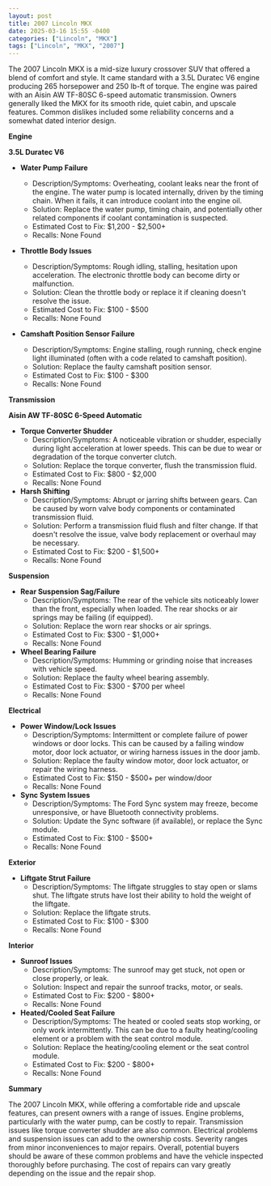 ```yaml
---
layout: post
title: 2007 Lincoln MKX
date: 2025-03-16 15:55 -0400
categories: ["Lincoln", "MKX"]
tags: ["Lincoln", "MKX", "2007"]
---
```

The 2007 Lincoln MKX is a mid-size luxury crossover SUV that offered a blend of comfort and style. It came standard with a 3.5L Duratec V6 engine producing 265 horsepower and 250 lb-ft of torque. The engine was paired with an Aisin AW TF-80SC 6-speed automatic transmission. Owners generally liked the MKX for its smooth ride, quiet cabin, and upscale features. Common dislikes included some reliability concerns and a somewhat dated interior design.

**Engine**

**3.5L Duratec V6**

*   **Water Pump Failure**
    *   Description/Symptoms: Overheating, coolant leaks near the front of the engine. The water pump is located internally, driven by the timing chain. When it fails, it can introduce coolant into the engine oil.
    *   Solution: Replace the water pump, timing chain, and potentially other related components if coolant contamination is suspected.
    *   Estimated Cost to Fix: $1,200 - $2,500+
    *   Recalls: None Found

*   **Throttle Body Issues**
    *   Description/Symptoms: Rough idling, stalling, hesitation upon acceleration. The electronic throttle body can become dirty or malfunction.
    *   Solution: Clean the throttle body or replace it if cleaning doesn't resolve the issue.
    *   Estimated Cost to Fix: $100 - $500
    *   Recalls: None Found

*   **Camshaft Position Sensor Failure**
    * Description/Symptoms: Engine stalling, rough running, check engine light illuminated (often with a code related to camshaft position).
    * Solution: Replace the faulty camshaft position sensor.
    * Estimated Cost to Fix: $100 - $300
    * Recalls: None Found

**Transmission**

**Aisin AW TF-80SC 6-Speed Automatic**

*   **Torque Converter Shudder**
    *   Description/Symptoms: A noticeable vibration or shudder, especially during light acceleration at lower speeds. This can be due to wear or degradation of the torque converter clutch.
    *   Solution: Replace the torque converter, flush the transmission fluid.
    *   Estimated Cost to Fix: $800 - $2,000
    *   Recalls: None Found
*   **Harsh Shifting**
    * Description/Symptoms: Abrupt or jarring shifts between gears. Can be caused by worn valve body components or contaminated transmission fluid.
    * Solution: Perform a transmission fluid flush and filter change. If that doesn't resolve the issue, valve body replacement or overhaul may be necessary.
    * Estimated Cost to Fix: $200 - $1,500+
    * Recalls: None Found

**Suspension**

*   **Rear Suspension Sag/Failure**
    *   Description/Symptoms: The rear of the vehicle sits noticeably lower than the front, especially when loaded. The rear shocks or air springs may be failing (if equipped).
    *   Solution: Replace the worn rear shocks or air springs.
    *   Estimated Cost to Fix: $300 - $1,000+
    *   Recalls: None Found
*   **Wheel Bearing Failure**
    * Description/Symptoms: Humming or grinding noise that increases with vehicle speed.
    * Solution: Replace the faulty wheel bearing assembly.
    * Estimated Cost to Fix: $300 - $700 per wheel
    * Recalls: None Found

**Electrical**

*   **Power Window/Lock Issues**
    *   Description/Symptoms: Intermittent or complete failure of power windows or door locks. This can be caused by a failing window motor, door lock actuator, or wiring harness issues in the door jamb.
    *   Solution: Replace the faulty window motor, door lock actuator, or repair the wiring harness.
    *   Estimated Cost to Fix: $150 - $500+ per window/door
    *   Recalls: None Found
*   **Sync System Issues**
    * Description/Symptoms: The Ford Sync system may freeze, become unresponsive, or have Bluetooth connectivity problems.
    * Solution: Update the Sync software (if available), or replace the Sync module.
    * Estimated Cost to Fix: $100 - $500+
    * Recalls: None Found

**Exterior**

*   **Liftgate Strut Failure**
    *   Description/Symptoms: The liftgate struggles to stay open or slams shut. The liftgate struts have lost their ability to hold the weight of the liftgate.
    *   Solution: Replace the liftgate struts.
    *   Estimated Cost to Fix: $100 - $300
    *   Recalls: None Found

**Interior**

*   **Sunroof Issues**
    * Description/Symptoms: The sunroof may get stuck, not open or close properly, or leak.
    * Solution: Inspect and repair the sunroof tracks, motor, or seals.
    * Estimated Cost to Fix: $200 - $800+
    * Recalls: None Found
*   **Heated/Cooled Seat Failure**
    * Description/Symptoms: The heated or cooled seats stop working, or only work intermittently. This can be due to a faulty heating/cooling element or a problem with the seat control module.
    * Solution: Replace the heating/cooling element or the seat control module.
    * Estimated Cost to Fix: $200 - $800+
    * Recalls: None Found

**Summary**

The 2007 Lincoln MKX, while offering a comfortable ride and upscale features, can present owners with a range of issues. Engine problems, particularly with the water pump, can be costly to repair. Transmission issues like torque converter shudder are also common. Electrical problems and suspension issues can add to the ownership costs. Severity ranges from minor inconveniences to major repairs. Overall, potential buyers should be aware of these common problems and have the vehicle inspected thoroughly before purchasing. The cost of repairs can vary greatly depending on the issue and the repair shop.

